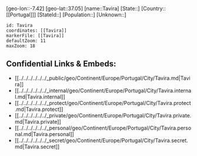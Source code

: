 ﻿---
location: [37.05,-7.42]
mapzoom: [7,12] 
mapmarker: city 
type: City
tags:
- geo/City


SpocWebEntityId: 34783
isDeleted: false
confidential: public

---
[geo-lon::-7.42]
[geo-lat::37.05]
[name::Tavira]
[State::]
[Country::[[Portugal]]]
[StateId::]
[Population::]
[Unknown::]


```leaflet
id: Tavira
coordinates: [[Tavira]]
markerFile: [[Tavira]]
defaultZoom: 11 
maxZoom: 18
```


## Confidential Links & Embeds: 
- [[../../../../../../_public/geo/Continent/Europe/Portugal/City/Tavira.md|Tavira]] 
- [[../../../../../../_internal/geo/Continent/Europe/Portugal/City/Tavira.internal.md|Tavira.internal]] 
- [[../../../../../../_protect/geo/Continent/Europe/Portugal/City/Tavira.protect.md|Tavira.protect]] 
- [[../../../../../../_private/geo/Continent/Europe/Portugal/City/Tavira.private.md|Tavira.private]] 
- [[../../../../../../_personal/geo/Continent/Europe/Portugal/City/Tavira.personal.md|Tavira.personal]] 
- [[../../../../../../_secret/geo/Continent/Europe/Portugal/City/Tavira.secret.md|Tavira.secret]] 
